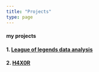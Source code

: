 ```yaml
---
title: "Projects"
type: page
---
```



#### my projects

#### 1. [League of legends data analysis](/projects/LDA/)

#### 2. [H4X0R](/projects/H4X0R/)
